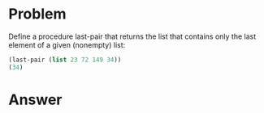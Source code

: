 # Problem

Define a procedure last-pair that returns the list that contains only the last element of a given (nonempty) list:

```scheme
(last-pair (list 23 72 149 34))
(34)
```

# Answer
